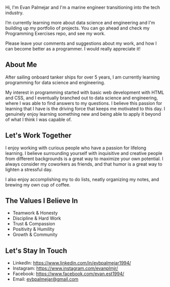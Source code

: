 
  Hi, I'm Evan Palmejar and I'm a marine engineer transitioning into the tech industry.
  
  I’m currently learning more about data science and engineering and I'm building up my portfolio of projects.
  You can go ahead and check my Programming Exercises repo, and see my work. 
  
  Please leave your comments and suggestions about my work, and how I can become better as a programmer.
  I would really appreciate it!


## About Me
  After sailing onboard tanker ships for over 5 years, I am currently learning
  programming for data science and engineering. 

  My interest in programming started with basic web development with HTML and CSS, and I eventually 
  branched out to data science and engineering, where I was able to find answers to my questions.
  I believe this passion for learning that I have is the driving force that keeps me motivated to this day.
  I genuinely enjoy learning something new and being able to apply it beyond of what I think I was capable of.


## Let's Work Together
  I enjoy working with curious people who have a passion for lifelong learning. I believe surrounding
  yourself with inquisitive and creative people from different backgrounds is a great way to maximize your
  own potential. I always consider my coworkers as friends, and that humor is a great way to lighten a stressful day.
  
  I also enjoy accomplishing my to do lists, neatly organizing my notes, and brewing my own cup of coffee.


## The Values I Believe In
  - Teamwork & Honesty<br>
  - Discipline & Hard Work<br>
  - Trust & Compassion<br>
  - Positivity & Humility<br>
  - Growth & Community


## Let's Stay In Touch
  - LinkedIn: https://www.linkedin.com/in/evbpalmejar1994/
  - Instagram: https://www.instagram.com/evanplmjr/
  - Facebook: https://www.facebook.com/evan.est1994/
  - Email: evbpalmejar@gmail.com
